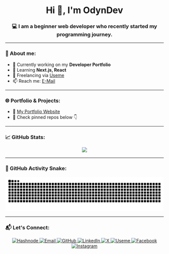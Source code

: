 <h1 align="center">Hi 👋, I'm OdynDev</h1>
<h3 align="center">💻 I am a beginner web developer who recently started my programming journey.</h3>

---

### 🧠 About me:
- 🔭 Currently working on my **Developer Portfolio**
- 🌱 Learning **Next.js, React**
- 💼 Freelancing via [Useme](https://useme.com/pl/roles/contractor/odyndev,461613/)
- 📫 Reach me: [E-Mail](odyndev@gmail.com)

---

### 🌐 Portfolio & Projects:
- 🔗 [My Portfolio Website](https://odyndev.vercel.app/)
- 🧩 Check pinned repos below 👇

---

### 📈 GitHub Stats:
<p align="center">
  <img src="https://github-readme-stats.vercel.app/api?username=OdynDev&show_icons=true&theme=radical" />
</p>

---

### 🐍 GitHub Activity Snake:
<p align="center">
  <img src="https://raw.githubusercontent.com/OdynDev/OdynDev/output/github-contribution-grid-snake.svg" alt="GitHub Contribution Snake" />
</p>

---

### 📬 Let's Connect:
<p align="center">
  <a href="odyndev.hashnode.dev" target="_blank">
    <img src="https://img.icons8.com/color/40/hashnode.png" alt="Hashnode" />
  </a>
  <a href="mailto:odyndev@gmail.com" target="_blank">
    <img src="https://img.icons8.com/clouds/40/gmail-new.png" alt="Email" />
  </a>
  <a href="https://github.com/odyndev" target="_blank">
    <img src="https://img.icons8.com/clouds/40/github.png" alt="GitHub" />
  </a>
  <a href="https://linkedin.com/in/odyndev" target="_blank">
    <img src="https://img.icons8.com/clouds/40/linkedin.png" alt="LinkedIn" />
  </a>
  <a href="https://x.com/OdynDeveloper" target="_blank">
    <img src="https://img.icons8.com/clouds/40/twitter-circled.png" alt="X" />
  </a>
  <a href="https://useme.com/pl/roles/contractor/odyndev,461613/" target="_blank">
    <img src="https://img.icons8.com/clouds/40/u.png" alt="Useme" />
  </a>
  <a href="https://www.facebook.com/profile.php?id=61575264760407" target="_blank">
    <img src="https://img.icons8.com/clouds/40/facebook-new.png" alt="Facebook" />
  </a>
  <a href="https://www.instagram.com/odyndev" target="_blank">
    <img src="https://img.icons8.com/clouds/40/instagram-new--v3.png" alt="Instagram" />
  </a>
</p>
